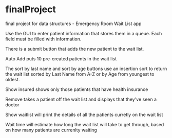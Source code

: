 # finalProject
final project for data structures - Emergency Room Wait List app

Use the GUI to enter patient information that stores them in a queue. Each field must be filled with information.

There is a submit button that adds the new patient to the wait list.

Auto Add puts 10 pre-created patients in the wait list

The sort by last name and sort by age buttons use an insertion sort to return the wait list sorted by Last Name from A-Z or by Age from youngest to oldest. 

Show insured shows only those patients that have health insurance

Remove takes a patient off the wait list and displays that they've seen a doctor

Show waitlist will print the details of all the patients curretly on the wait list

Wait time will estimate how long the wait list will take to get through, based on how many patients are currenlty waiting
